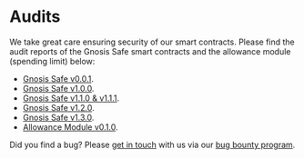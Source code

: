 # Audits

We take great care ensuring security of our smart contracts. Please find the audit reports of the Gnosis Safe smart contracts and the allowance module \(spending limit\) below:

* [Gnosis Safe v0.0.1](https://github.com/gnosis/safe-contracts/blob/v1.1.1/docs/alexey_audit.md).
* [Gnosis Safe v1.0.0](https://github.com/gnosis/safe-contracts/blob/v1.1.1/docs/Gnosis_Safe_Formal_Verification_Report_1_0_0.pdf).
* [Gnosis Safe v1.1.0 & v1.1.1](https://github.com/gnosis/safe-contracts/blob/v1.1.1/docs/audit_1_1_1.md).
* [Gnosis Safe v1.2.0](https://github.com/gnosis/safe-contracts/blob/v1.2.0/docs/audit_1_2_0.md).
* [Gnosis Safe v1.3.0](https://github.com/gnosis/safe-contracts/blob/v1.3.0/docs/audit_1_3_0.md).
* [Allowance Module v0.1.0](https://github.com/gnosis/safe-modules/blob/47e2b486b0b31d97bab7648a3f76de9038c6e67b/allowances/AllowanceModuleAuditOct2020.md).

Did you find a bug? Please [get in touch](mailto:bounty@gnosis.io) with us via our [bug bounty program](https://docs.gnosis.io/safe/docs/intro_bug_bounty).


